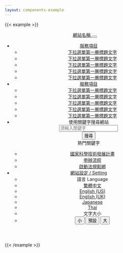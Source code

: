 ```yaml
---
layout: components-example
---
```


{{< example >}}
<header class="navbar navbar-expand-xxl">
  <nav aria-label="Main navigation">
    <div class="container navbar-brand-container">
      <a class="navbar-brand" href="/" aria-label="PDIS">
      網站名稱
      </a>
      <button class="navbar-toggler" type="button" data-bs-toggle="collapse" data-bs-target="#Navbar" aria-controls="Navbar" aria-expanded="true" aria-label="Toggle navigation">
        <span class="navbar-toggler-icon"></span>
      </button>
    </div>
    <div class="navbar-collapse collapse" id="Navbar">
      <div class="container">
        <ul class="navbar-nav">
          <li class="nav-item dropdown order-2 order-md-1">
            <a class="nav-link dropdown-toggle" href="#" id="DropdownMenu1" role="button" data-bs-toggle="dropdown" aria-expanded="false">
              服務項目
            </a>
            <ul class="dropdown-menu" aria-labelledby="DropdownMenu1">
              <li><a class="dropdown-item" href="#">下拉選單第一層標題文字</a></li>
              <li><a class="dropdown-item" href="#">下拉選單第一層標題文字</a></li>
              <li><a class="dropdown-item" href="#">下拉選單第一層標題文字</a></li>
              <li><a class="dropdown-item" href="#">下拉選單第一層標題文字</a></li>
              <li><a class="dropdown-item" href="#">下拉選單第一層標題文字</a></li>
            </ul>
          </li>
          <li class="nav-item dropdown order-3 order-md-2">
            <a class="nav-link dropdown-toggle" href="#" id="DropdownMenu2" role="button" data-bs-toggle="dropdown" aria-expanded="false">
              服務項目
            </a>
            <ul class="dropdown-menu" aria-labelledby="DropdownMenu2">
              <li><a class="dropdown-item" href="#">下拉選單第一層標題文字</a></li>
              <li><a class="dropdown-item" href="#">下拉選單第一層標題文字</a></li>
              <li><a class="dropdown-item" href="#">下拉選單第一層標題文字</a></li>
              <li><a class="dropdown-item" href="#">下拉選單第一層標題文字</a></li>
              <li><a class="dropdown-item" href="#">下拉選單第一層標題文字</a></li>
            </ul>
          </li>
          <li class="nav-item dropdown order-1 order-md-3">
            <a class="nav-link dropdown-toggle dropdown-toggle-icon" href="#" id="DropdownSearch" role="button" data-bs-toggle="dropdown" aria-expanded="false">
              <i class="bi bi-search"></i>
            </a>
            <div class="dropdown-menu search-menu" aria-labelledby="DropdownSearch">
              <div class="dropdown-menu-title">使用關鍵字搜尋網站</div>
              <div class="input-group">
                <input type="text" class="form-control" id="Input1" placeholder="請輸入關鍵字">
                <div class="input-group-append">
                  <button class="btn btn-brand" type="button">搜尋</button>
                </div>
              </div>
              <div class="dropdown-divider"></div>
              <div class="dropdown-menu-title">熱門關鍵字</div>
                <ul class="nav">
                  <li class="nav-item"><a href="#">國家科學技術發展計畫</a></li>
                  <li class="nav-item"><a href="#">申辦流程</a></li>
                  <li class="nav-item"><a href="#">啟動法規鬆綁</a></li>
                </ul>
            </div>
          </li>
          <li class="nav-item dropdown ms-md-auto order-4 order-md-4">
            <a class="nav-link dropdown-toggle dropdown-toggle-iconless bg-brand-flat" href="#" id="DropdownSetting" role="button" data-bs-toggle="dropdown" aria-expanded="false">
              <i class="bi bi-gear"></i>網站設定 / Setting
            </a>
            <ul class="dropdown-menu" aria-labelledby="DropdownSetting">
              <li><a class="dropdown-item">語言 Language<a></li>
              <li><a class="dropdown-item" href="#">繁體中文</a></li>
              <li><a class="dropdown-item" href="#">English (US)</a></li>
              <li><a class="dropdown-item" href="#">English (UK)</a></li>
              <li><a class="dropdown-item" href="#">Japanese</a></li>
              <li><a class="dropdown-item" href="#">Thai</a></li>
              <li><a class="dropdown-item">文字大小<a></li>
              <li class="text-center">
                <div class="btn-group" role="group" aria-label="Font size">
                  <button type="button" class="btn btn-brand">小</button>
                  <button type="button" class="btn btn-brand">預設</button>
                  <button type="button" class="btn btn-brand">大</button>
                </div>
              </li>
            </ul>
          </li>
        </ul>
      </div>
    </div>
  </nav>
</header>
{{< /example >}}